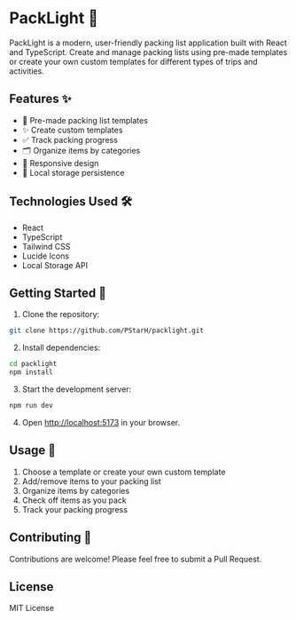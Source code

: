 # PackLight 🎒

PackLight is a modern, user-friendly packing list application built with React and TypeScript. Create and manage packing lists using pre-made templates or create your own custom templates for different types of trips and activities.

## Features ✨

- 📝 Pre-made packing list templates
- ✨ Create custom templates
- ✅ Track packing progress
- 🗂️ Organize items by categories
- 📱 Responsive design
- 💾 Local storage persistence

## Technologies Used 🛠️

- React
- TypeScript
- Tailwind CSS
- Lucide Icons
- Local Storage API

## Getting Started 🚀

1. Clone the repository:
```bash
git clone https://github.com/PStarH/packlight.git
```

2. Install dependencies:
```bash
cd packlight
npm install
```

3. Start the development server:
```bash
npm run dev
```

4. Open [http://localhost:5173](http://localhost:5173) in your browser.

## Usage 📖

1. Choose a template or create your own custom template
2. Add/remove items to your packing list
3. Organize items by categories
4. Check off items as you pack
5. Track your packing progress

## Contributing 🤝

Contributions are welcome! Please feel free to submit a Pull Request.

## License
MIT License